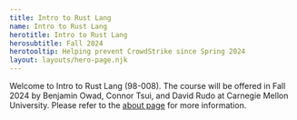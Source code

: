 ```yaml
---
title: Intro to Rust Lang
name: Intro to Rust Lang
herotitle: Intro to Rust Lang
herosubtitle: Fall 2024
herotooltip: Helping prevent CrowdStrike since Spring 2024
layout: layouts/hero-page.njk
---
```

Welcome to Intro to Rust Lang (98-008). The course will be offered in Fall 2024 by Benjamin Owad, Connor Tsui, and David Rudo at Carnegie Mellon University. Please refer to the [about page](/about) for more information.
